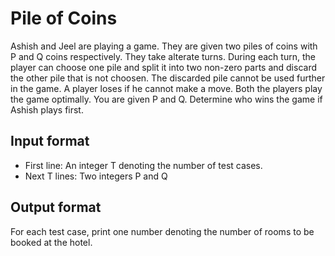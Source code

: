 # Pile of Coins

Ashish and Jeel are playing a game. They are given two piles of coins with P and Q coins respectively. They take alterate turns. During each turn, the player can choose one pile and split it into two non-zero parts and discard the other pile that is not choosen. The discarded pile cannot be used further in the game. A player loses if he cannot make a move. Both the players play the game optimally.
You are given P and Q. Determine who wins the game if Ashish plays first.

## Input format

- First line: An integer T denoting the number of test cases.
- Next T lines: Two integers P and Q

## Output format

For each test case, print one number denoting the number of rooms to be booked at the hotel.
